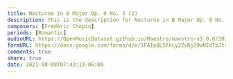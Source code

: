 ```yaml
---
title: Nocturne in B Major Op. 9 No. 3 (2)
description: This is the description for Nocturne in B Major Op. 9 No. 3 by Frédéric Chopin
composers: [Frédéric Chopin]
periods: [Romantic]
audioURL: https://OpenMusicDataset.github.io/Maestro/maestro-v3.0.0/2014/MIDI-UNPROCESSED_01-03_R1_2014_MID--AUDIO_03_R1_2014_wav--4.midi
formURL: https://docs.google.com/forms/d/e/1FAIpQLSfkLy2ZvNj29wNIdTpJtrDZBZsTCM2Mnq3qsSFwh7zqsp0TTA/viewform
comments: true
share: true
date: 2021-08-08T07:43:13-06:00
---
```

